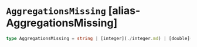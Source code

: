 # `AggregationsMissing` [alias-AggregationsMissing]
```typescript
type AggregationsMissing = string | [integer](./integer.md) | [double](./double.md) | boolean;
```
